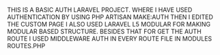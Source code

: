 THIS IS A BASIC AUTH LARAVEL PROJECT.
WHERE I HAVE USED AUTHENTICATION BY USING PHP ARTISAN MAKE:AUTH
THEN I EDITED THE CUSTOM PAGE
I ALSO USED LARAVEL L5 MODULAR FOR MAKING MODULAR BASED STRUCTURE.
BESIDES THAT FOR GET THE AUTH ROUTE I USED MIDDLEWARE AUTH IN EVERY ROUTE FILE IN MODULES ROUTES.PHP
